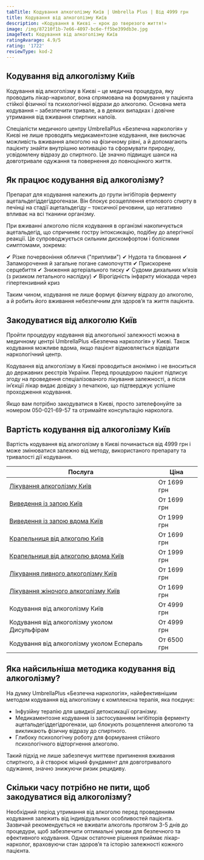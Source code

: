```yaml
---
tabTitle: Кодування алкоголізму Київ | Umbrella Plus | Від 4999 грн
title: Кодування від алкоголізму Київ
description: «Кодування в Києві – крок до тверезого життя!»
image: /img/87210f1b-7e66-4097-bc6e-ff5be399db3e.jpg
imageText: Кодування від алкоголізму Київ
ratingAvarage: 4.9/5
rating: '1722'
reviewType: kod-2
---
```


## Кодування від алкоголізму Київ

Кодування від алкоголізму в Києві – це медична процедура, яку проводить лікар-нарколог, вона спрямована на формування у пацієнта стійкої фізичної та психологічної відрази до алкоголю. Основна мета кодування – забезпечити тривале, а в деяких випадках і довічне утримання від вживання спиртних напоїв.

Спеціалісти медичного центру UmbrellaPlus «Безпечна наркологія» у Києві не лише проводять медикаментозне кодування, яке виключає можливість вживання алкоголю на фізичному рівні, а й допомагають пацієнту знайти внутрішню мотивацію та сформувати природну, усвідомлену відразу до спиртного. Це значно підвищує шанси на довготривале одужання та повернення до повноцінного життя.

## Як працює кодування від алкоголізму?

Препарат для кодування належить до групи інгібіторів ферменту ацетальдегіддегідрогенази. Він блокує розщеплення етилового спирту в печінці на стадії ацетальдегіду – токсичної речовини, що негативно впливає на всі тканини організму.

При вживанні алкоголю після кодування в організмі накопичується ацетальдегід, що спричиняє гостру інтоксикацію, подібну до алергічної реакції. Це супроводжується сильним дискомфортом і болісними симптомами, зокрема:

✔ Різке почервоніння обличчя ("припливи")
✔ Нудота та блювання
✔ Запаморочення й загальне погане самопочуття
✔ Прискорене серцебиття
✔ Зниження артеріального тиску
✔ Судоми дихальних м’язів (з ризиком летального наслідку)
✔ Вірогідність інфаркту міокарда через гіпертензивний криз

Таким чином, кодування не лише формує фізичну відразу до алкоголю, а й робить його вживання небезпечним для здоров’я та життя пацієнта.

## Закодуватися від алкоголю Київ

Пройти процедуру кодування від алкогольної залежності можна в медичному центрі UmbrellaPlus «Безпечна наркологія» у Києві. Також кодування можливе вдома, якщо пацієнт відмовляється відвідати наркологічний центр.

Кодування від алкоголізму в Києві проводиться анонімно і не вноситься до державних реєстрів України. Перед процедурою пацієнт підписує згоду на проведення спеціалізованого лікування залежності, а після ін’єкції лікар видає довідку з печаткою, що підтверджує успішне проходження кодування.

Якщо вам потрібно закодуватися в Києві, просто зателефонуйте за номером 050-021-69-57 та отримайте консультацію нарколога.

## Вартість кодування від алкоголізму Київ

Вартість кодування від алкоголізму в Києві починається від 4999 грн і може змінюватися залежно від методу, використаного препарату та тривалості дії кодування.

| Послуга                                                                    | Ціна        |
| -------------------------------------------------------------------------- | ----------- |
| [Лікування алкоголізму Київ](likyvania-alkogolizmy-kiev)                   | От 1699 грн |
| [Виведення із запою Київ](Vivod-iz-zapoia-kiev-ua)                         | От 1699 грн |
| [Виведення із запою вдома Київ](Vivod-iz-zapoia-na-domy-kiev-ua)           | От 1999 грн |
| [Крапельниця від алкоголю Київ](Kapelnica_ot_alkogola_kiev)                | От 1699 грн |
| [Крапельниця від алкоголю вдома Київ](Kapelnica_ot_alkogola_na_dom_kiev)   | От 1999 грн |
| [Лікування пивного алкоголізму Київ](likyvania-pivnogo-alkogolizma-kyiv)   | От 1699 грн |
| [Лікування жіночого алкоголізму Київ](likyvania-jenskogo-alkogolizma-kiev) | От 1699 грн |
| Кодування від алкоголізму Київ                                             | От 4999 грн |
| Кодування від алкоголізму уколом Дисульфірам                               | От 4999 грн |
| Кодування від алкоголізму уколом Еспераль                                  | От 6500 грн |

## Яка найсильніша методика кодування від алкоголізму?

На думку UmbrellaPlus «Безпечна наркологія», найефективнішим методом кодування від алкоголізму є комплексна терапія, яка поєднує:

* Інфузійну терапію для швидкої детоксикації організму.
*  Медикаментозне кодування із застосуванням інгібіторів ферменту ацетальдегіддегідрогенази, що блокують розщеплення алкоголю та викликають фізичну відразу до спиртного.
* Глибоку психологічну роботу для формування стійкого психологічного відторгнення алкоголю.

Такий підхід не лише забезпечує миттєве припинення вживання спиртного, а й створює міцний фундамент для довготривалого одужання, значно знижуючи ризик рецидиву.

## Скільки часу потрібно не пити, щоб закодуватися від алкоголізму?

Необхідний період утримання від алкоголю перед проведенням кодування залежить від індивідуальних особливостей пацієнта. Зазвичай рекомендується не вживати алкоголь протягом 3-5 днів до процедури, щоб забезпечити оптимальні умови для безпечного та ефективного кодування. Однак остаточне рішення приймає лікар-нарколог, враховуючи стан здоров’я та історію залежності кожного пацієнта.
